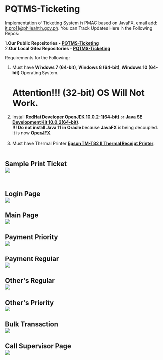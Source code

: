 # PQTMS-Ticketing
Implementation of Ticketing System in PMAC based on JavaFX. 
email add: it.pro11@phileahtlh.gov.ph.
You can Track Updates Here in the Following Repos:

1.<b>Our Public Repositories - <a href=https://github.com/may112003/PQTMS-Ticketing.git>PQTMS-Ticketing</a></b><br> 
2.<b>Our Local Gitea Repositories - <a href=https://172.22.124.91:300/may112003/PQTMS-Ticketing.git>PQTMS-Ticketing</a></b> 

Requirements for the Following:

1. Must have <b>Windows 7 (64-bit)</b>, <b>Windows 8 (64-bit)</b>, <b>Windows 10 (64-bit) </b> Operating System.
   <h1>Attention!!! (32-bit) OS Will Not Work.</h1> 
2. Install <b><a href="https://developers.redhat.com/download-manager/file/java-10-openjdk-10.0.2-1.b13.redhat.windows.x86_64.msi">RedHat Developer OpenJDK 10.0.2-1(64-bit)</a></b> or <b><a href="https://www.oracle.com/technetwork/java/javase/downloads/jdk10-downloads-4416644.html">Java SE Development Kit 10.0.2(64-bit)</a></b>.<br><b>!!! Do not install Java 11 in Oracle</b> because <b>JavaFX</b> is being decoupled. It is now <a href="https://openjfx.io/"><b>OpenJFX</b></a>.<br><br>
3. Must have Thermal Printer <b><a href=https://www.poscentral.com.au/epson-tm-t82ii-serial-usb-psu-black-thermal-receipt-printer.html>Epson TM-T82 II Thermal Receipt Printer</a></b>.<br><br>

<h2/>Sample Print Ticket<br><img src="http://172.22.124.91:3000/itmu03/PQTMS-Ticketing_Machine/raw/branch/master/screenshot2/DSC_0758.JPG"/><br>
<br>
<h2/>Login Page<br><img src="http://172.22.124.91:3000/itmu03/PQTMS-Ticketing_Machine/raw/branch/master/screenshot2/login.PNG"/><br>
<h2/>Main Page<br><img src="http://172.22.124.91:3000/ricardomillerjr/PQTMS-Ticketing/raw/branch/master/screenshot2/mainpage.PNG"/><br>
<h2/>Payment Priority<br><img src="http://172.22.124.91:3000/itmu03/PQTMS-Ticketing_Machine/raw/branch/master/screenshot2/payment_priority.PNG"/><br>
<h2/>Payment Regular<br><img src="http://172.22.124.91:3000/itmu03/PQTMS-Ticketing_Machine/raw/branch/master/screenshot2/payment_regular.PNG"/><br>
<h2/>Other's Regular<br><img src="http://172.22.124.91:3000/itmu03/PQTMS-Ticketing_Machine/raw/branch/master/screenshot/others_regular.PNG"/><br>
<h2/>Other's Priority<br><img src="http://172.22.124.91:3000/itmu03/PQTMS-Ticketing_Machine/raw/branch/master/screenshot2/others_priority.PNG"/><br>
<h2/>Bulk Transaction<br><img src="http://172.22.124.91:3000/itmu03/PQTMS-Ticketing_Machine/raw/branch/master/screenshot2/bulk.PNG"/><br>
<h2/>Call Supervisor Page<br><img src="http://172.22.124.91:3000/itmu03/PQTMS-Ticketing_Machine/raw/branch/master/screenshot2/callsvr.PNG"/><br>

